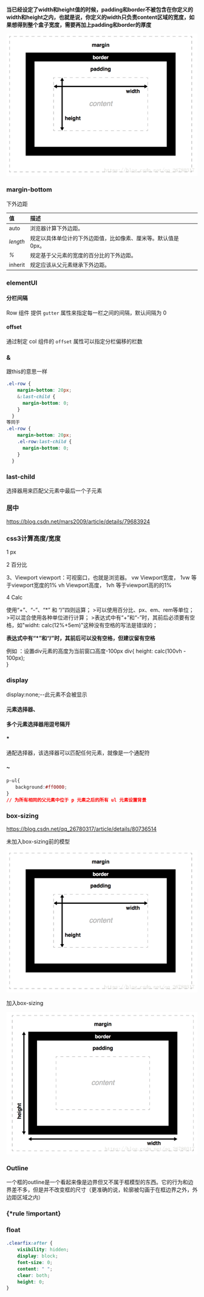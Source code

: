 **当已经设定了width和height值的时候，padding和border不被包含在你定义的width和height之内，也就是说，你定义的width只负责content区域的宽度，如果想得到整个盒子宽度，需要再加上padding和border的厚度**

![](css.assets/%E5%85%83%E7%B4%A0%E8%BE%B9%E6%A1%86.png)

### margin-bottom

下外边距

| 值       | 描述                                                         |
| :------- | :----------------------------------------------------------- |
| auto     | 浏览器计算下外边距。                                         |
| *length* | 规定以具体单位计的下外边距值，比如像素、厘米等。默认值是 0px。 |
| *%*      | 规定基于父元素的宽度的百分比的下外边距。                     |
| inherit  | 规定应该从父元素继承下外边距。                               |

### elementUI

#### 分栏间隔

 Row 组件 提供 `gutter` 属性来指定每一栏之间的间隔，默认间隔为 0 

#### offset

 通过制定 col 组件的 `offset` 属性可以指定分栏偏移的栏数 

### &

 跟this的意思一样 

~~~css
.el-row {
    margin-bottom: 20px;
    &:last-child {
      margin-bottom: 0;
    }
  }
等同于
.el-row {
    margin-bottom: 20px;
    .el-row:last-child {
      margin-bottom: 0;
    }
  }
~~~

###  last-child 

 选择器用来匹配父元素中最后一个子元素 

### 居中



https://blog.csdn.net/mars2009/article/details/79683924

### css3计算高度/宽度

1 px

2 百分比

3、Viewport
  viewport：可视窗口，也就是浏览器。
  vw Viewport宽度， 1vw 等于viewport宽度的1%
  vh Viewport高度， 1vh 等于viewport高的的1%

4 Calc

使用“+”、“-”、“*” 和 “/”四则运算；
    >可以使用百分比、px、em、rem等单位；
    >可以混合使用各种单位进行计算；
    >表达式中有“+”和“-”时，其前后必须要有空格，如"widht: calc(12%+5em)"这种没有空格的写法是错误的；

**表达式中有“*”和“/”时，其前后可以没有空格，但建议留有空格**

例如 ：设置div元素的高度为当前窗口高度-100px
   div{
    height: calc(100vh - 100px);   
  }

### display

display:none;--此元素不会被显示

#### 元素选择器、

**多个元素选择器用逗号隔开**

#### *

通配选择器，该选择器可以匹配任何元素，就像是一个通配符

#### ~

~~~css
p~ul{
　　background:#ff0000;
}
// 为所有相同的父元素中位于 p 元素之后的所有 ul 元素设置背景
~~~

### box-sizing

https://blog.csdn.net/qq_26780317/article/details/80736514

未加入box-sizing前的模型

![](css.assets/%E5%85%83%E7%B4%A0%E8%BE%B9%E6%A1%86.png)

加入box-sizing

![](css.assets/box-sizing.png)

### Outline

一个框的outline是一个看起来像是边界但又不属于框模型的东西。它的行为和边界差不多，但是并不改变框的尺寸（更准确的说，轮廓被勾画于在框边界之外，外边距区域之内）



### {*rule !important}



### float

~~~css
.clearfix:after {
    visibility: hidden;
    display: block;
    font-size: 0;
    content: " ";
    clear: both;
    height: 0;
}
~~~


